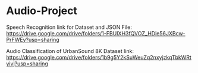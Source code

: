 # Audio-Project

Speech Recognition link for Dataset and JSON File: https://drive.google.com/drive/folders/1-FBUIXH3fQVOZ_HDle56JXBcw-PrFWEy?usp=sharing

Audio Classification of UrbanSound 8K Dataset link: https://drive.google.com/drive/folders/1b9g5Y2kSuWeuZq2nxyjzkqTbkWRtyivj?usp=sharing

